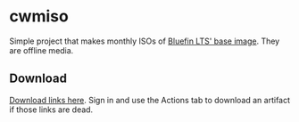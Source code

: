 # cwmiso

Simple project that makes monthly ISOs of [Bluefin LTS' base image](https://github.com/centos-workstation/main). They are offline media.

## Download

[Download links here](https://nightly.link/charles8191/cwmiso/workflows/iso/main?preview). Sign in and use the Actions tab to download an artifact if those links are dead.
